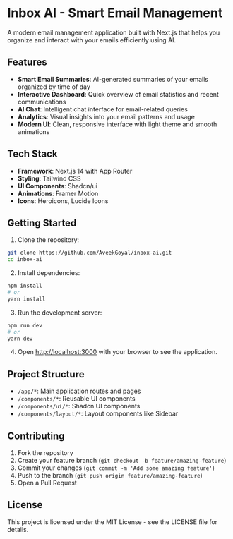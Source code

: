 # Inbox AI - Smart Email Management

A modern email management application built with Next.js that helps you organize and interact with your emails efficiently using AI.

## Features

- **Smart Email Summaries**: AI-generated summaries of your emails organized by time of day
- **Interactive Dashboard**: Quick overview of email statistics and recent communications
- **AI Chat**: Intelligent chat interface for email-related queries
- **Analytics**: Visual insights into your email patterns and usage
- **Modern UI**: Clean, responsive interface with light theme and smooth animations

## Tech Stack

- **Framework**: Next.js 14 with App Router
- **Styling**: Tailwind CSS
- **UI Components**: Shadcn/ui
- **Animations**: Framer Motion
- **Icons**: Heroicons, Lucide Icons

## Getting Started

1. Clone the repository:
```bash
git clone https://github.com/AveekGoyal/inbox-ai.git
cd inbox-ai
```

2. Install dependencies:
```bash
npm install
# or
yarn install
```

3. Run the development server:
```bash
npm run dev
# or
yarn dev
```

4. Open [http://localhost:3000](http://localhost:3000) with your browser to see the application.

## Project Structure

- `/app/*`: Main application routes and pages
- `/components/*`: Reusable UI components
- `/components/ui/*`: Shadcn UI components
- `/components/layout/*`: Layout components like Sidebar

## Contributing

1. Fork the repository
2. Create your feature branch (`git checkout -b feature/amazing-feature`)
3. Commit your changes (`git commit -m 'Add some amazing feature'`)
4. Push to the branch (`git push origin feature/amazing-feature`)
5. Open a Pull Request

## License

This project is licensed under the MIT License - see the LICENSE file for details.

